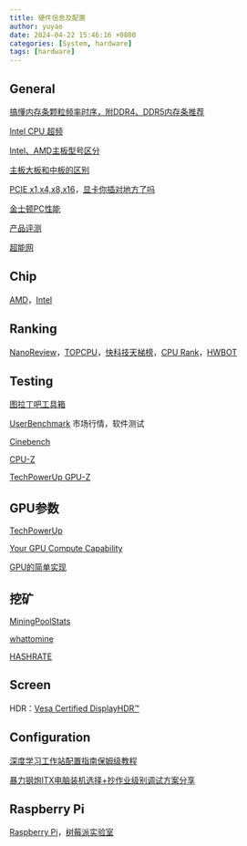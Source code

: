 ```yaml
---
title: 硬件信息及配置
author: yuyao
date: 2024-04-22 15:46:16 +0800 
categories: [System, hardware]
tags: [hardware]
---
```


## General

[搞懂内存条颗粒频率时序，附DDR4、DDR5内存条推荐](https://www.zhihu.com/tardis/zm/art/225796443)

[Intel CPU 超频](https://www.intel.cn/content/www/cn/zh/gaming/resources/how-to-overclock.html)

[Intel、AMD主板型号区分](https://finance.sina.com.cn/tech/2021-01-17/doc-ikftpnnx8496031.shtml)

[主板大板和中板的区别](https://www.dians.net/thread-1493.htm)

[PCIE x1,x4,x8,x16](https://blog.csdn.net/sinat_42759524/article/details/103885497)，[显卡你插对地方了吗](https://zhuanlan.zhihu.com/p/626571068)

[金士顿PC性能](https://www.kingston.com/cn/blog/pc-performance)

[产品评测](https://www.chiphell.com/)

[超能网](https://expreview.com/)

## Chip

[AMD](https://www.amd.com/zh-cn.html)，[Intel](https://ark.intel.com/content/www/us/en/ark.html)

## Ranking

[NanoReview](https://nanoreview.net/)，[TOPCPU](https://www.topcpu.net/)，[快科技天梯榜](https://rank.kkj.cn/)，[CPU Rank](https://topic.expreview.com/CPU/)，[HWBOT](https://hwbot.org/)

## Testing

[图拉丁吧工具箱](https://www.tbtool.cn/)

[UserBenchmark](https://www.userbenchmark.com/) 市场行情，软件测试

[Cinebench](https://www.maxon.net/en/cinebench)

[CPU-Z](https://www.cpuid.com/softwares/cpu-z.html)

[TechPowerUp GPU-Z](https://www.techpowerup.com/download/gpu-z/)

## GPU参数

[TechPowerUp](https://www.techpowerup.com/)

[Your GPU Compute Capability](https://developer.nvidia.com/cuda-gpus)

[GPU的简单实现](https://github.com/adam-maj/tiny-gpu)

## 挖矿

[MiningPoolStats](https://miningpoolstats.stream/)

[whattomine](https://whattomine.com/)

[HASHRATE](https://hashrate.no/)

## Screen

HDR：[Vesa Certified DisplayHDR™](https://displayhdr.org/)


## Configuration

[深度学习工作站配置指南保姆级教程](https://www.cvmart.net/community/detail/3940)

[暴力钢炮ITX电脑装机选择+抄作业级别调试方案分享](https://sspai.com/post/82449)

## Raspberry Pi

[Raspberry Pi](https://www.raspberrypi.com/)，[树莓派实验室](https://shumeipai.nxez.com/)
